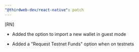 ```yaml
---
"@thirdweb-dev/react-native": patch
---
```


[RN]

- Added the option to import a new wallet in guest mode

- Added a "Request Testnet Funds" option when on testnets
